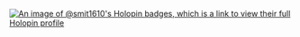[![An image of @smit1610's Holopin badges, which is a link to view their full Holopin profile](https://holopin.me/smit1610)](https://holopin.io/@smit1610)
